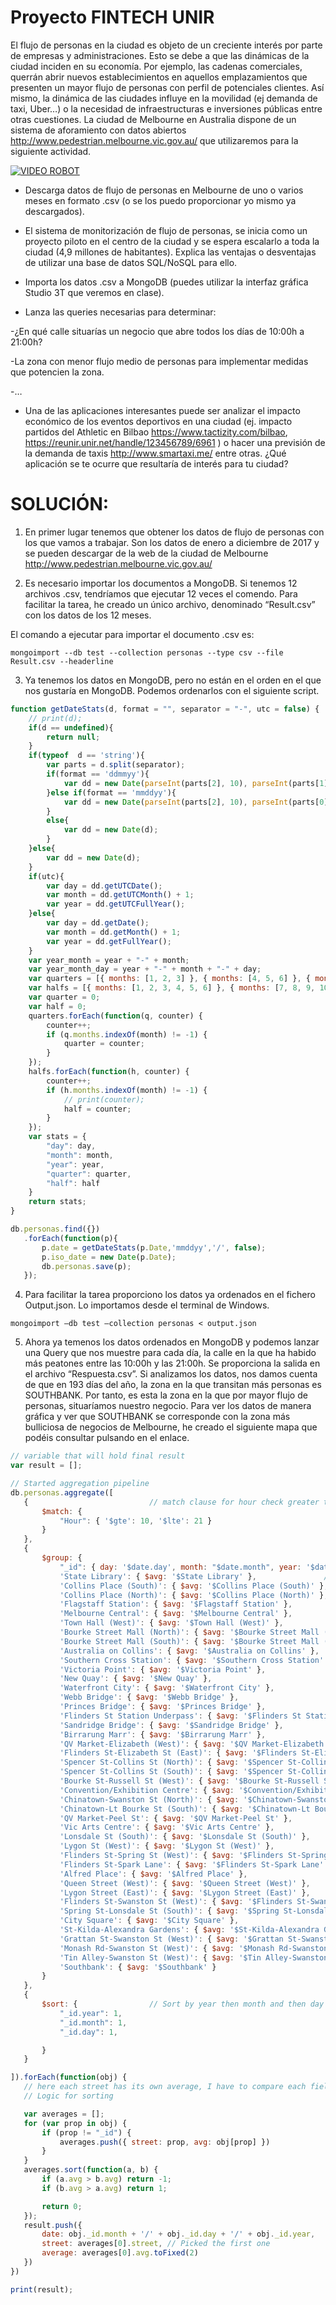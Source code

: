 # Proyecto FINTECH UNIR

El flujo de personas en la ciudad es objeto de un creciente interés por parte de empresas y administraciones. Esto se debe a que las dinámicas de la ciudad inciden en su economía. Por ejemplo, las cadenas comerciales, querrán abrir nuevos establecimientos en aquellos emplazamientos que presenten un mayor flujo de personas con perfil de potenciales clientes. Así mismo, la dinámica de las ciudades influye en la movilidad (ej demanda de taxi, Uber…) o la necesidad de infraestructuras e inversiones públicas entre otras cuestiones. La ciudad de Melbourne en Australia dispone de un sistema de aforamiento con datos abiertos http://www.pedestrian.melbourne.vic.gov.au/ que utilizaremos para la siguiente actividad.  

[![VIDEO ROBOT](images/Melbourne.jpg)](http://www.pedestrian.melbourne.vic.gov.au/)



* Descarga datos de flujo de personas en Melbourne de uno o varios meses en formato .csv (o se los puedo proporcionar yo mismo ya descargados).

* El sistema de monitorización de flujo de personas, se inicia como un proyecto piloto en el centro de la ciudad y se espera escalarlo a toda la ciudad (4,9 millones de habitantes). Explica las ventajas o desventajas de utilizar una base de datos SQL/NoSQL para ello. 

* Importa los datos .csv a MongoDB (puedes utilizar la interfaz gráfica Studio 3T que veremos en clase).

* Lanza las queries necesarias para determinar:

-¿En qué calle situarías un negocio que abre todos los días de 10:00h a 21:00h?

-La zona con menor flujo medio de personas para implementar medidas que potencien la zona. 

-…

* Una de las aplicaciones interesantes puede ser analizar el impacto económico de los eventos deportivos en una ciudad (ej. impacto partidos del Athletic en Bilbao https://www.tactizity.com/bilbao, https://reunir.unir.net/handle/123456789/6961 ) o hacer una previsión de la demanda de taxis http://www.smartaxi.me/ entre otras. ¿Qué aplicación se te ocurre que resultaría de interés para tu ciudad?














# SOLUCIÓN:

1.	En primer lugar tenemos que obtener los datos de flujo de personas con los que vamos a trabajar. Son los datos de enero a diciembre de 2017 y se pueden descargar de la web de la ciudad de Melbourne http://www.pedestrian.melbourne.vic.gov.au/

2.	Es necesario importar los documentos a MongoDB. Si tenemos 12 archivos .csv, tendríamos que ejecutar 12 veces el comendo. Para facilitar la tarea, he creado un único archivo, denominado “Result.csv” con los datos de los 12 meses. 

El comando a ejecutar para importar el documento .csv es: 

```mongoimport --db test --collection personas --type csv --file Result.csv --headerline```


3.	Ya tenemos los datos en MongoDB, pero no están en el orden en el que nos gustaría en MongoDB. Podemos ordenarlos con el siguiente script. 


```javascript
function getDateStats(d, format = "", separator = "-", utc = false) {
    // print(d);
    if(d == undefined){
        return null;
    }
    if(typeof  d == 'string'){
        var parts = d.split(separator);
        if(format == 'ddmmyy'){
            var dd = new Date(parseInt(parts[2], 10), parseInt(parts[1], 10) - 1, parseInt(parts[0], 10));
        }else if(format == 'mmddyy'){
            var dd = new Date(parseInt(parts[2], 10), parseInt(parts[0], 10) - 1, parseInt(parts[1], 10));
        }
        else{
            var dd = new Date(d);
        }
    }else{
        var dd = new Date(d);
    }
    if(utc){
        var day = dd.getUTCDate();
        var month = dd.getUTCMonth() + 1;
        var year = dd.getUTCFullYear();
    }else{
        var day = dd.getDate();
        var month = dd.getMonth() + 1;
        var year = dd.getFullYear();
    }
    var year_month = year + "-" + month;
    var year_month_day = year + "-" + month + "-" + day;
    var quarters = [{ months: [1, 2, 3] }, { months: [4, 5, 6] }, { months: [7, 8, 9] }, { months: [10, 11, 12] }];
    var halfs = [{ months: [1, 2, 3, 4, 5, 6] }, { months: [7, 8, 9, 10, 11, 12] }];
    var quarter = 0;
    var half = 0;
    quarters.forEach(function(q, counter) {
        counter++;
        if (q.months.indexOf(month) != -1) {
            quarter = counter;
        }
    });
    halfs.forEach(function(h, counter) {
        counter++;
        if (h.months.indexOf(month) != -1) {
            // print(counter);
            half = counter;
        }
    });
    var stats = {
        "day": day,
        "month": month,
        "year": year,
        "quarter": quarter,
        "half": half
    }
    return stats;
}

db.personas.find({})
   .forEach(function(p){
       p.date = getDateStats(p.Date,'mmddyy','/', false);
       p.iso_date = new Date(p.Date);
       db.personas.save(p);
   });
   ```


4.	Para facilitar la tarea proporciono los datos ya ordenados en el fichero Output.json. Lo importamos desde el terminal de Windows.

```mongoimport –db test –collection personas < output.json```

5.	Ahora ya temenos los datos ordenados en MongoDB y podemos lanzar una Query que nos muestre para cada día, la calle en la que ha habido más peatones entre las 10:00h y las 21:00h. Se proporciona la salida en el archivo “Respuesta.csv”. Si analizamos los datos, nos damos cuenta de que en 193 días del año, la zona en la que transitan más personas es SOUTHBANK. Por tanto, es esta la zona en la que por mayor flujo de personas, situaríamos nuestro negocio.  Para ver los datos de manera gráfica y ver que SOUTHBANK se corresponde con la zona más bulliciosa de negocios de Melbourne, he creado el siguiente mapa que podéis consultar pulsando en el enlace. 


 ```Javascript
// variable that will hold final result
var result = []; 

// Started aggregation pipeline
db.personas.aggregate([
    {							// match clause for hour check greater than equal to 10 and less than 21
        $match: {
            "Hour": { '$gte': 10, '$lte': 21 }
        }
    },
    {
        $group: {
            "_id": { day: '$date.day', month: "$date.month", year: '$date.year' }, // group data by day,month and year
            'State Library': { $avg: '$State Library' },			   // Add each street average value	
            'Collins Place (South)': { $avg: '$Collins Place (South)' },
            'Collins Place (North)': { $avg: '$Collins Place (North)' },
            'Flagstaff Station': { $avg: '$Flagstaff Station' },
            'Melbourne Central': { $avg: '$Melbourne Central' },
            'Town Hall (West)': { $avg: '$Town Hall (West)' },
            'Bourke Street Mall (North)': { $avg: '$Bourke Street Mall (North)' },
            'Bourke Street Mall (South)': { $avg: '$Bourke Street Mall (South)' },
            'Australia on Collins': { $avg: '$Australia on Collins' },
            'Southern Cross Station': { $avg: '$Southern Cross Station' },
            'Victoria Point': { $avg: '$Victoria Point' },
            'New Quay': { $avg: '$New Quay' },
            'Waterfront City': { $avg: '$Waterfront City' },
            'Webb Bridge': { $avg: '$Webb Bridge' },
            'Princes Bridge': { $avg: '$Princes Bridge' },
            'Flinders St Station Underpass': { $avg: '$Flinders St Station Underpass' },
            'Sandridge Bridge': { $avg: '$Sandridge Bridge' },
            'Birrarung Marr': { $avg: '$Birrarung Marr' },
            'QV Market-Elizabeth (West)': { $avg: '$QV Market-Elizabeth (West)' },
            'Flinders St-Elizabeth St (East)': { $avg: '$Flinders St-Elizabeth St (East)' },
            'Spencer St-Collins St (North)': { $avg: '$Spencer St-Collins St (North)' },
            'Spencer St-Collins St (South)': { $avg: '$Spencer St-Collins St (South)' },
            'Bourke St-Russell St (West)': { $avg: '$Bourke St-Russell St (West)' },
            'Convention/Exhibition Centre': { $avg: '$Convention/Exhibition Centre' },
            'Chinatown-Swanston St (North)': { $avg: '$Chinatown-Swanston St (North)' },
            'Chinatown-Lt Bourke St (South)': { $avg: '$Chinatown-Lt Bourke St (South)' },
            'QV Market-Peel St': { $avg: '$QV Market-Peel St' },
            'Vic Arts Centre': { $avg: '$Vic Arts Centre' },
            'Lonsdale St (South)': { $avg: '$Lonsdale St (South)' },
            'Lygon St (West)': { $avg: '$Lygon St (West)' },
            'Flinders St-Spring St (West)': { $avg: '$Flinders St-Spring St (West)' },
            'Flinders St-Spark Lane': { $avg: '$Flinders St-Spark Lane' },
            'Alfred Place': { $avg: '$Alfred Place' },
            'Queen Street (West)': { $avg: '$Queen Street (West)' },
            'Lygon Street (East)': { $avg: '$Lygon Street (East)' },
            'Flinders St-Swanston St (West)': { $avg: '$Flinders St-Swanston St (West)' },
            'Spring St-Lonsdale St (South)': { $avg: '$Spring St-Lonsdale St (South)' },
            'City Square': { $avg: '$City Square' },
            'St-Kilda-Alexandra Gardens': { $avg: '$St-Kilda-Alexandra Gardens' },
            'Grattan St-Swanston St (West)': { $avg: '$Grattan St-Swanston St (West)' },
            'Monash Rd-Swanston St (West)': { $avg: '$Monash Rd-Swanston St (West)' },
            'Tin Alley-Swanston St (West)': { $avg: '$Tin Alley-Swanston St (West)' },
            'Southbank': { $avg: '$Southbank' }
        }
    },
    {
        $sort: {				// Sort by year then month and then day to start from 1/1/2017
            "_id.year": 1,
            "_id.month": 1,
            "_id.day": 1,

        }
    }

]).forEach(function(obj) {
    // here each street has its own average, I have to compare each field within row
    // Logic for sorting 

    var averages = [];
    for (var prop in obj) {
        if (prop != "_id") {
            averages.push({ street: prop, avg: obj[prop] })
        }
    }
    averages.sort(function(a, b) {
        if (a.avg > b.avg) return -1;
        if (b.avg > a.avg) return 1;

        return 0;
    });
    result.push({
        date: obj._id.month + '/' + obj._id.day + '/' + obj._id.year,
        street: averages[0].street, // Picked the first one
        average: averages[0].avg.toFixed(2)
    })
})

print(result);
 ```






